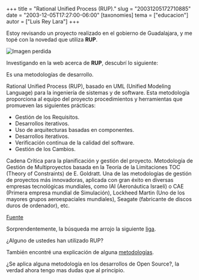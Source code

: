 +++
title = "Rational Unified Process (RUP)."
slug = "20031205172710885"
date = "2003-12-05T17:27:00-06:00"
[taxonomies]
tema = ["educacion"]
autor = ["Luis Rey Lara"]
+++

Estoy revisando un proyecto realizado en el gobierno de Guadalajara, y me topé
con la novedad que utiliza **RUP**.

![Imagen perdida](/static/images/20031205172710885_1.jpg)

Investigando en la web acerca de **RUP**, descubrí lo siguiente:

<!-- more -->
Es una metodologías de desarrollo.

Rational Unified Process (RUP), basado en UML (Unified Modeling Language) para
la ingeniería de sistemas y de software. Esta metodología proporciona al equipo
del proyecto procedimientos y herramientas que promueven las siguientes
prácticas:

- Gestión de los Requisitos.
- Desarrollos iterativos.
- Uso de arquitecturas basadas en componentes.
- Desarrollos iterativos.
- Verificación continua de la calidad del software.
- Gestión de los Cambios.

Cadena Crítica para la planificación y gestión del proyecto. Metodología de
Gestión de Multiproyectos basada en la Teoría de la Limitaciones TOC (Theory of
Constraints) de E. Goldratt. Una de las metodologías de gestión de proyectos más
innovadoras, aplicada con gran éxito en diversas empresas tecnológicas
mundiales, como IAI (Aeronáutica Israelí) o CAE (Primera empresa mundial de
Simulación), Lockheed Martin (Uno de los mayores grupos aeroespaciales
mundiales), Seagate (fabricante de discos duros de ordenador), etc.

[Fuente](http://www.nexteleng.es/folletos/soluciones.asp)

Sorprendentemente, la búsqueda me arrojo la siguiente
[liga](http://glib.org.mx/article.php?story=20021030222953984#comments).

¿Alguno de ustedes han utilizado RUP?

También encontré una explicación de alguna
[metodologías](http://www.programacion.com/tutorial/nuevametodologia/5/).

¿Se aplica alguna metodología en los desarrollos de Open Source?, la verdad
ahora tengo mas dudas que al principio.
